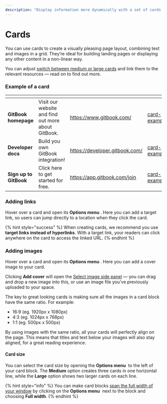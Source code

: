 ```yaml
---
description: "Display information more dynamically with a set of cards —\_with or without images."
---
```


# Cards

You can use cards to create a visually pleasing page layout, combining text and images in a grid. They’re ideal for building landing pages or displaying any other content in a non-linear way.

You can adjust [switch between medium or large cards](cards.md#card-size) and link them to the relevant resources — read on to find out more.

### Example of a card

<table data-view="cards"><thead><tr><th></th><th></th><th data-hidden data-card-target data-type="content-ref"></th><th data-hidden data-card-cover data-type="files"></th></tr></thead><tbody><tr><td><strong>GitBook homepage</strong></td><td>Visit our website and find out more about GitBook.</td><td><a href="https://www.gitbook.com/">https://www.gitbook.com/</a></td><td><a href="../../.gitbook/assets/card-example1.png">card-example1.png</a></td></tr><tr><td><strong>Developer docs</strong></td><td>Build you own GitBook integration!</td><td><a href="https://developer.gitbook.com/">https://developer.gitbook.com/</a></td><td><a href="../../.gitbook/assets/card-example2.png">card-example2.png</a></td></tr><tr><td><strong>Sign up to GitBook</strong></td><td>Click here to get started for free.</td><td><a href="https://app.gitbook.com/join">https://app.gitbook.com/join</a></td><td><a href="../../.gitbook/assets/card-example3.png">card-example3.png</a></td></tr></tbody></table>

### Adding links <a href="#adding-links-and-images-to-your-cards" id="adding-links-and-images-to-your-cards"></a>

Hover over a card and open its **Options menu** <img src="../../.gitbook/assets/Options menu.png" alt="" data-size="line">. Here you can add a target link, so users can jump directly to a location when they click the card.

{% hint style="success" %}
When creating cards, we recommend you use **target links instead of hyperlinks**. With a target link, your readers can click anywhere on the card to access the linked URL.
{% endhint %}

### Adding images

Hover over a card and open its **Options menu** <img src="../../.gitbook/assets/Options menu.png" alt="" data-size="line">. Here you can add a cover image to your card.

Clicking **Add cover** will open the [Select image side panel](insert-images.md#how-to-add-images) — you can drag and drop a new image into this, or use an image file you’ve previously uploaded to your space.

The key to great looking cards is making sure all the images in a card block have the same ratio. For example:

* 16:9 (eg. 1920px x 1080px)
* 4:3 (eg. 1024px x 768px)
* 1:1 (eg. 500px x 500px)

By using images with the same ratio, all your cards will perfectly align on the page. This means that titles and text below your images will also stay aligned, for a great reading experience.

#### Card size

You can select the card size by opening the **Options menu** <img src="../../.gitbook/assets/Options menu.png" alt="" data-size="line"> to the left of your card block. The **Medium** option creates three cards in one horizontal line, while the **Large** option shows two larger cards on each line.

{% hint style="info" %}
You can make card blocks [span the full width of your window](./#full-width-blocks) by clicking on the **Options menu** <img src="../../.gitbook/assets/Options menu.png" alt="" data-size="line"> next to the block and choosing **Full width**.
{% endhint %}
